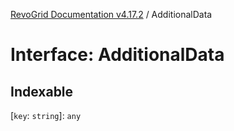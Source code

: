 [RevoGrid Documentation v4.17.2](README.md) / AdditionalData

# Interface: AdditionalData

## Indexable

 \[`key`: `string`\]: `any`
